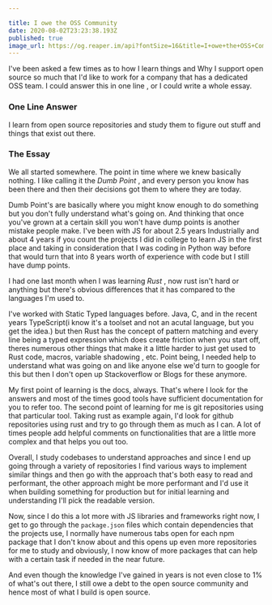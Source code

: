 ```yaml
---

title: I owe the OSS Community
date: 2020-08-02T23:23:38.193Z
published: true
image_url: https://og.reaper.im/api?fontSize=16&title=I+owe+the+OSS+Community&subtitle=https%3A%2F%2Freaper.im&fontSizeTwo=8&color=%23000
---
```


I've been asked a few times as to how I learn things and Why I support open source so much that I'd like to work for a company that has a dedicated OSS team. I could answer this in one line , or I could write a whole essay.

### One Line Answer

I learn from open source repositories and study them to figure out stuff and things that exist out there.

### The Essay

We all started somewhere. The point in time where we knew basically nothing. I like calling it the _Dumb Point_ , and every person you know has been there and then their decisions got them to where they are today.

Dumb Point's are basically where you might know enough to do something but you don't fully understand what's going on. And thinking that once you've grown at a certain skill you won't have dump points is another mistake people make. I've been with JS for about 2.5 years Industrially and about 4 years if you count the projects I did in college to learn JS in the first place and taking in consideration that I was coding in Python way before that would turn that into 8 years worth of experience with code but I still have dump points.

I had one last month when I was learning _Rust_ , now rust isn't hard or anything but there's obvious differences that it has compared to the languages I'm used to.

I've worked with Static Typed languages before. Java, C, and in the recent years TypeScript(i know it's a toolset and not an acutal language, but you get the idea.) but then Rust has the concept of pattern matching and every line being a typed expression which does create friction when you start off, theres numerous other things that make it a little harder to just get used to Rust code, macros, variable shadowing , etc. Point being, I needed help to understand what was going on and like anyone else we'd turn to google for this but then I don't open up Stackoverflow or Blogs for these anymore.

My first point of learning is the docs, always. That's where I look for the answers and most of the times good tools have sufficient documentation for you to refer too. The second point of learning for me is git repositories using that particular tool. Taking rust as example again, I'd look for github repositories using rust and try to go through them as much as I can. A lot of times people add helpful comments on functionalities that are a little more complex and that helps you out too.

Overall, I study codebases to understand approaches and since I end up going through a variety of repositories I find various ways to implement similar things and then go with the approach that's both easy to read and performant, the other approach might be more performant and I'd use it when building something for production but for initial learning and understanding I'll pick the readable version.

Now, since I do this a lot more with JS libraries and frameworks right now, I get to go through the `package.json` files which contain dependencies that the projects use, I normally have numerous tabs open for each npm package that I don't know about and this opens up even more repositories for me to study and obviously, I now know of more packages that can help with a certain task if needed in the near future.

And even though the knowledge I've gained in years is not even close to 1% of what's out there, I still owe a debt to the open source community and hence most of what I build is open source.
